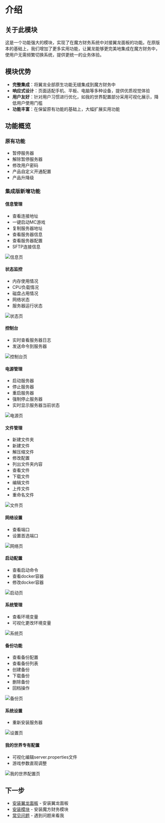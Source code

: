 # 介绍

## 关于此模块

这是一个功能强大的模块，实现了在魔方财务系统中对接翼龙面板的功能。在原版本的基础上，我们增加了更多实用功能，让翼龙能够更完美地集成在魔方财务中，使用户无需频繁切换系统，提供更统一的业务体验。

## 模块优势

- **完整集成**：将翼龙全部原生功能无缝集成到魔方财务中
- **响应式设计**：页面适配手机、平板、电脑等多种设备，提供优质视觉体验
- **用户友好**：针对用户习惯进行优化，如我的世界配置部分采用可视化展示，降低用户使用门槛
- **功能丰富**：在保留原有功能的基础上，大幅扩展实用功能

## 功能概览

### 原有功能

- 暂停服务器
- 解除暂停服务器
- 修改用户密码
- 产品自定义开通配置
- 产品升降级

### 集成版新增功能

#### 信息管理
- 查看连接地址
- 一键启动MC游戏
- 复制服务器地址
- 查看服务器信息
- 查看服务器配置
- SFTP连接信息

![信息页](/images/信息页.png)

#### 状态监控
- 内存使用情况
- CPU负载情况
- 磁盘占用情况
- 网络状态
- 服务器运行状态

![状态页](/images/状态页.png)

#### 控制台
- 实时查看服务器日志
- 发送命令到服务器

![控制台页](/images/控制台页.png)

#### 电源管理
- 启动服务器
- 停止服务器
- 重启服务器
- 强制停止服务器
- 实时显示服务器当前状态

![电源页](/images/电源页.png)

#### 文件管理
- 新建文件夹
- 新建文件
- 解压缩文件
- 修改配置
- 列出文件夹内容
- 查看文件
- 下载文件
- 编辑文件
- 上传文件
- 重命名文件

![文件页](/images/文件页.png)

#### 网络设置
- 查看端口
- 设置首选端口

![网络页](/images/网络页.png)

#### 启动配置
- 查看启动命令
- 查看docker容器
- 修改docker容器

![启动页](/images/启动页.png)

#### 系统管理
- 查看环境变量
- 可视化更改环境变量

![系统页](/images/系统页.png)

#### 备份功能
- 查看备份配置
- 查看备份列表
- 创建备份
- 下载备份
- 删除备份
- 回档操作

![备份页](/images/备份页.png)

#### 系统设置
- 重新安装服务器

![设置页](/images/设置页.png)

#### 我的世界专有配置
- 可视化编辑server.properties文件
- 游戏参数直观调整

![我的世界配置页](/images/我的世界配置页.png)

## 下一步

- [安装翼龙面板](/install-pterodactyl) - 安装翼龙面板
- [安装模块](/install-module) - 安装魔方财务模块
- [常见问题](/faq) - 遇到问题来看我